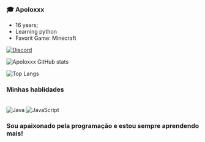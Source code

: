 
### 🎓 **Apoloxxx**

- 16 years;
- Learning python
- Favorit Game: Minecraft

[![Discord](https://img.shields.io/badge/Discord-7289DA?style=for-the-badge&logo=discord&logoColor=white)](https://discord.gg/uwspFaWEaK)

![Apoloxxx GitHub stats](https://github-readme-stats.vercel.app/api?username=apoloxxZ&show_icons=true&theme=dracula)

![Top Langs](https://github-readme-stats.vercel.app/api/top-langs/?username=apoloxxz&hide_progress=true)

### Minhas hablidades

<div style="display_inline_block"></br>
    <img align="center" alt="Java" src= "https://img.shields.io/badge/Java-ED8B00?style=for-the-badge&logo=openjdk&logoColor=white" />
    <img align="center" alt="JavaScript" src= "https://img.shields.io/badge/JavaScript-F7DF1E?style=for-the-badge&logo=javascript&logoColor=black" />
</div>

### Sou apaixonado pela programação e estou sempre aprendendo mais!
